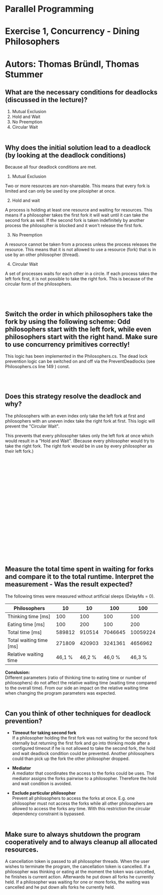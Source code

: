 # Parallel Programming

# Exercise 1, Concurrency - Dining Philosophers

# Autors: Thomas Bründl, Thomas Stummer

## What are the necessary conditions for deadlocks (discussed in the lecture)?

1. Mutual Exclusion
2. Hold and Wait
3. No Preemption
4. Circular Wait
   <br/>
   <br/>

## Why does the initial solution lead to a deadlock (by looking at the deadlock conditions)

Because all four deadlock conditions are met.

1. Mutual Exclusion

Two or more resources are non-shareable.
This means that every fork is limited and can only be used by one pilosipher at once.

2. Hold and wait

A process is holding at least one resource and waiting for resources.
This means if a philosopher takes the first fork it will wait until it can take the second fork as well.
If the second fork is taken indefinitely by another process the philosopher is blocked and it won't release the first fork.

3. No Preemption

A resource cannot be taken from a process unless the process releases the resource.
This means that it is not allowed to use a resource (fork) that is in use by an other philosopher (thread).

4. Circular Wait

A set of processes waits for each other in a circle.
If each process takes the left fork first, it is not possible to take the right fork.
This is because of the circular form of the philosophers.

<br/>
<br/>

## Switch the order in which philosophers take the fork by using the following scheme: Odd philosophers start with the left fork, while even philosophers start with the right hand. Make sure to use concurrency primitives correctly!

This logic has been implemented in the Philosophers.cs.
The dead lock prevention logic can be switched on and off via the PreventDeadlocks (see Philosophers.cs line 149 ) const.

<br/>
<br/>

## Does this strategy resolve the deadlock and why?

The philosophers with an even index only take the left fork at first and philosophers with an uneven index take the right fork at first. This logic will prevent the "Circular Wait".

This prevents that every philosopher takes only the left fork at once which would result in a "Hold and Wait".
(Because every philosopher would try to take the right fork.
The right fork would be in use by every philosopher as their left fork.)

<br/>
<br/>
<br/>
<br/>
<br/>
<br/>
<br/>
<br/>
<br/>
<br/>
<br/>
<br/>
<br/>
<br/>
<br/>
<br/>
<br/>
<br/>
<br/>

## Measure the total time spent in waiting for forks and compare it to the total runtime. Interpret the measurement - Was the result expected?

The following times were measured without artificial sleeps (DelayMs = 0).

| Philosophers            | 10     | 10     | 100     | 100      |
| ----------------------- | ------ | ------ | ------- | -------- |
| Thinking time [ms]      | 100    | 100    | 100     | 100      |
| Eating time [ms]        | 100    | 200    | 100     | 200      |
| Total time [ms]         | 589812 | 910514 | 7046645 | 10059224 |
| Total waiting time [ms] | 271809 | 420903 | 3241361 | 4656962  |
| Relative waiting time   | 46,1 % | 46,2 % | 46,0 %  | 46,3 %   |

**Conslusion:**<br/>
Different parameters (ratio of thinking time to eating time or number of philosophers) do not affect the relative waiting time (waiting time compared to the overall time). From our side an impact on the relative waiting time when changing the program parameters was expected.
<br/>
<br/>

## Can you think of other techniques for deadlock prevention?

- **Timeout for taking second fork**<br/>
  If a philosopher holding the first fork was not waiting for the second fork eternally but returning the first fork and go into thinking mode after a configured timeout if he is not allowed to take the second fork, the hold and wait deadlock condition could be prevented. Another philosophers could than pick up the fork the other philosopher dropped.

- **Mediator**<br/>
  A mediator that coordinates the access to the forks could be uses. The mediator assigns the forks pairwise to a philosopher. Therefore the hold and wait condition is avoided.

- **Exclude particular philosopher**<br/>
  Prevent all philosophers to access the forks at once. E.g. one philosopher must not access the forks while all other philosophers are allowed to access the forks any time. With this restriction the circular dependency constraint is bypassed.
  <br/>
  <br/>

## Make sure to always shutdown the program cooperatively and to always cleanup all allocated resources.

A cancellation token is passed to all philosopher threads. When the user wishes to terminate the program, the cancellation token is cancelled. If a philosopher was thinking or eating at the moment the token was cancelled, he finishes is current action. Afterwards he put down all forks he currently held. If a philosopher was waiting for one or more forks, the waiting was cancelled and he put down alls forks he currently held.
